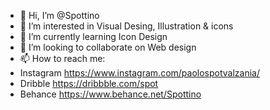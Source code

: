 - 👋 Hi, I’m @Spottino
- 👀 I’m interested in Visual Desing, Illustration & icons
- 🌱 I’m currently learning Icon Design
- 💞️ I’m looking to collaborate on Web design 
- 📫 How to reach me:
- Instagram https://www.instagram.com/paolospotvalzania/
- Dribble https://dribbble.com/spot
- Behance https://www.behance.net/Spottino

<!---
Spottino/Spottino is a ✨ special ✨ repository because its `README.md` (this file) appears on your GitHub profile.
You can click the Preview link to take a look at your changes.
--->
